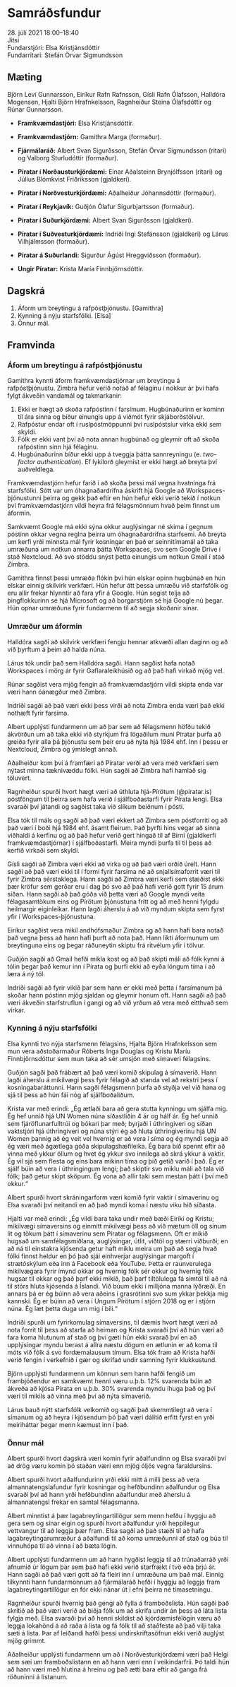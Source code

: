 # Samráðsfundur

28\. júlí 2021 18:00–18:40  
Jitsi  
Fundarstjóri: Elsa Kristjánsdóttir  
Fundarritari: Stefán Örvar Sigmundsson

## Mæting

Björn Leví Gunnarsson, Eiríkur Rafn Rafnsson, Gísli Rafn Ólafsson, Halldóra Mogensen, Hjalti Björn Hrafnkelsson, Ragnheiður Steina Ólafsdóttir og Rúnar Gunnarsson.

* **Framkvæmdastjóri:** Elsa Kristjánsdóttir.


* **Framkvæmdastjórn:** Gamithra Marga (formaður).
* **Fjármálaráð:** Albert Svan Sigurðsson, Stefán Örvar Sigmundsson (ritari) og Valborg Sturludóttir (formaður).


* **Píratar í Norðausturkjördæmi:** Einar Aðalsteinn Brynjólfsson (ritari) og Júlíus Blómkvist Friðriksson (gjaldkeri).
* **Píratar í Norðvesturkjördæmi:** Aðalheiður Jóhannsdóttir (formaður).
* **Píratar í Reykjavík:** Guðjón Ólafur Sigurbjartsson (formaður).
* **Píratar í Suðurkjördæmi:** Albert Svan Sigurðsson (gjaldkeri).
* **Píratar í Suðvesturkjördæmi:** Indriði Ingi Stefánsson (gjaldkeri) og Lárus Vilhjálmsson (formaður).


* **Píratar á Suðurlandi:** Sigurður Ágúst Hreggviðsson (formaður).


* **Ungir Píratar:** Krista María Finnbjörnsdóttir.

## Dagskrá

1. Áform um breytingu á rafpóstþjónustu. [Gamithra]
2. Kynning á nýju starfsfólki. [Elsa]
3. Önnur mál.

## Framvinda

### Áform um breytingu á rafpóstþjónustu

Gamithra kynnti áform framkvæmdastjórnar um breytingu á rafpóstþjónustu. Zimbra hefur verið notað af félaginu í nokkur ár því hafa fylgt ákveðin vandamál og takmarkanir:

1. Ekki er hægt að skoða rafpóstinn í farsímum. Hugbúnaðurinn er kominn til ára sinna og bíður einungis upp á viðmót fyrir skjáborðstölvur.
2. Rafpóstur endar oft í ruslpóstmöppunni því ruslpóstsíur virka ekki sem skyldi.
3. Fólk er ekki vant því að nota annan hugbúnað og gleymir oft að skoða rafpóstinn sinn hjá félaginu.
4. Hugbúnaðurinn bíður ekki upp á tveggja þátta sannreyningu (e. *two-factor authentication*). Ef lykilorð gleymist er ekki hægt að breyta því auðveldlega.

Framkvæmdastjórn hefur farið í að skoða þessi mál vegna hvatninga frá starfsfólki. Sótt var um óhagnaðardrifna áskrift hjá Google að Workspaces-þjónustunni þeirra og gekk það eftir en hún hefur ekki verið tekið í notkun því framkvæmdastjórn vildi heyra frá félagsmönnum hvað þeim finnst um áformin.

Samkvæmt Google má ekki sýna okkur auglýsingar né skima í gegnum póstinn okkar vegna reglna þeirra um óhagnaðardrifna starfsemi. Að breyta um kerfi yrði minnsta mál fyrir kosningar en það er seinnitímamál að taka umræðuna um notkun annarra þátta Workspaces, svo sem Google Drive í stað Nextcloud. Að svo stöddu snýst þetta einungis um notkun Gmail í stað Zimbra.

Gamithra finnst þessi umræða flókin því hún elskar opinn hugbúnað en hún elskar einnig skilvirk verkfæri. Hún hefur átt þessa umræðu við starfsfólk og eru allir frekar hlynntir að fara yfir á Google. Hún segist telja að þingflokkurinn sé hjá Microsoft og að borgarstjórn sé hjá Google nú þegar. Hún opnar umræðuna fyrir fundarmenn til að segja skoðanir sínar.

### Umræður um áformin

Halldóra sagði að skilvirk verkfæri fengju hennar atkvæði allan daginn og að við þyrftum á þeim að halda núna.

Lárus tók undir það sem Halldóra sagði. Hann sagðist hafa notað Workspaces í mörg ár fyrir Gaflaraleikhúsið og að það hafi virkað mjög vel.

Rúnar sagðist vera mjög fengin að framkvæmdastjórn vildi skipta enda var væri hann óánægður með Zimbra.

Indriði sagði að það væri ekki þess virði að nota Zimbra enda væri það ekki nothæft fyrir farsíma.

Albert upplýsti fundarmenn um að þar sem að félagsmenn höfðu tekið ákvörðun um að taka ekki við styrkjum frá lögaðilum muni Píratar þurfa að greiða fyrir alla þá þjónustu sem þeir eru að nýta hjá 1984 ehf. Inn í þessu er Nextcloud, Zimbra og ýmislegt annað.

Aðalheiður kom því á framfæri að Píratar verði að vera með verkfæri sem nýtast minna tæknivæddu fólki. Hún sagði að Zimbra hafi hamlað sig töluvert.

Ragnheiður spurði hvort hægt væri að úthluta hjá-Pírötum (@piratar.is) póstföngum til þeirra sem hafa verið í sjálfboðastarfi fyrir Pírata lengi. Elsa svaraði því játandi og sagðist taka við slíkum beiðnum í pósti.

Elsa tók til máls og sagði að það væri ekkert að Zimbra sem póstforriti og að það væri í boði hjá 1984 ehf. ásamt fleirum. Það þyrfti hins vegar að sinna viðhaldi á kerfinu og að það hefur verið gert hingað til af Birni (gjaldkerfi framkvæmdastjórnar) í sjálfboðastarfi. Meira myndi þurfa til til þess að kerfið virkaði sem skyldi.

Gísli sagði að Zimbra væri ekki að virka og að það væri orðið úrelt. Hann sagði að það væri ekki til í formi fyrir farsíma né að snjallsímaforrit væri til fyrir Zimbra sérstaklega. Hann sagði að Zimbra væri kerfi sem stæðist ekki þær kröfur sem gerðar eru í dag þó svo að það hafi verið gott fyrir 15 árum síðan. Hann sagði að það góða við þetta væri að Google myndi veita félagasamtökum eins og Pírötum þjónustuna frítt og að með henni fylgdu heilmargir eiginleikar. Hann lagði áherslu á að við myndum skipta sem fyrst yfir í Workspaces-þjónustuna.

Eiríkur sagðist vera mikil andhófsmaður Zimbra og að hann hafi bara notað það vegna þess að hann hafi þurft að nota það. Hann líkti áformunum um breytinguna eins og þegar ráðuneytin skiptu frá ritvélum yfir í tölvur.

Guðjón sagði að Gmail hefði mikla kost og að það skipti máli að fólk kynni á tólin þegar það kemur inn í Pírata og þurfi ekki að eyða löngum tíma í að læra á ný tól.

Indriði sagði að fyrir vikið þar sem hann er ekki með þetta í farsímanum þá skoðar hann póstinn mjög sjaldan og gleymir honum oft. Hann sagði að það væri ákveðin starfstruflun í gangi og að við yrðum að vera með eitthvað sem virkar.

### Kynning á nýju starfsfólki

Elsa kynnti tvo nýja starfsmenn félagsins, Hjalta Björn Hrafnkelsson sem mun vera aðstoðarmaður Róberts Inga Douglas og Kristu Maríu Finnbjörnsdóttur sem mun taka að sér umsjón með símaveri félagsins.

Guðjón sagði það frábært að það væri komið skipulag á símaverið. Hann lagði áherslu á mikilvægi þess fyrir félagið að standa vel að rekstri þess í kosningabaráttunni. Hann sagði félagsmenn þurfa að styðja vel við hana og sjá til þess að hún fái nóg af sjálfboðaliðum.

Krista var með erindi: „Ég ætlaði bara að gera stutta kynningu um sjálfa mig. Ég hef unnið hjá UN Women núna síðastliðin 4 ár og hálf ár. Ég hef unnið sem fjáröflunarfulltrúi og bókari þar með; byrjaði í úthringiveri og síðan vaktstjóri hjá úthringiveri og núna stýri ég að hluta úthringiverinu hjá UN Women þannig að ég veit vel hvernig er að vera í síma og ég myndi segja að ég væri með ágætlega góða skipulagshæfileika. Ég bara bíð spennt eftir að vinna með ykkur öllum og hvet ég ykkur svo innilega að skrá ykkur á vaktir. Ég vil sjá sem flesta og eins bara mikinn tíma og þið getið varið í það. Ég er sjálf búin að vera í úthringingum lengi; það skiptir svo miklu máli að tala við fólk; það getur skipt sköpum. Ég vona að allir taki sem mestan þátt í því með okkur.“

Albert spurði hvort skráningarform væri komið fyrir vaktir í símaverinu og Elsa svaraði því neitandi en að það myndi koma í næstu viku hið síðasta.

Hjalti var með erindi: „Ég vildi bara taka undir með bæði Eiríki og Kristu; mikilvægi símaversins og einmitt mikilvægi þess að við mætum öll og sínum lit og tökum þátt í símaverinu sem Píratar og félagsmenn. Oft er mikið hugsað um samfélagsmiðlana, auglýsingar, útlit, viðtöl og stærri viðburði; en að ná til einstakra kjósenda getur haft miklu meira um það að segja hvað fólki finnst heldur en þó það sjái einhverjar auglýsingar margoft í strætóskýlum eða inn á Facebook eða YouTube. Þetta er raunverulega mikilvægara fyrir ímynd okkar og hvernig fólk sér okkur og hvernig fólk hugsar til okkar og það þarf ekki mikið, það þarf tiltölulega fá símtöl til að ná til stórs hluta kjósenda á Íslandi. Við búum ekki í milljóna manna lýðræði. En annars þá er ég búinn að vera aðeins í grasrótinni svo sum ykkar þekkja mig kannski. Ég er búinn að vera í Ungum Pírötum í stjórn 2018 og er í stjórn núna. Ég læt þetta duga um mig í bili.“

Indriði spurði um fyrirkomulag símaversins, til dæmis hvort hægt væri að nota forrit til þess að starfa að heiman og Krista svaraði því að hún væri að fara koma hlutunum af stað og því gæti hún ekki svarað því en að upplýsingar myndu berast á allra næstu dögum en ætlunin er að koma til móts við fólk á svo fordæmalausum tímum. Elsa tók fram að Krista hafði verið fengin í verkefnið í gær og skrifað undir samning fyrir klukkustund.

Björn upplýsti fundarmenn um könnun sem hann hafði fengið um frambjóðendur en samkvæmt henni væru u.þ.b. 12% svarenda búin að ákveða að kjósa Pírata en u.þ.b. 30% svarenda myndu íhuga það og því væri til mikils að vinna með því að nýta símaverið.

Lárus bauð nýtt starfsfólk velkomið og sagði það skemmtilegt að vera í símanum og að heyra í kjósendum þó það væri dálítið erfitt fyrst en yrði meiriháttar þegar menn kæmust inn í það.

### Önnur mál

Albert spurði hvort dagskrá væri komin fyrir aðalfundinn og Elsa svaraði því að drög væru komin þó staðan væri enn mjög óljós vegna faraldursins.

Albert spurði hvort aðalfundurinn yrði ekki mitt á milli þess að vera almannatengslafundur fyrir kosningar og hefðbundinn aðalfundur og Elsa svaraði því að hann yrði hefðbundinn aðalfundur með áherslu á almannatengsl frekar en samtal félagsmanna.

Albert minntist á þær lagabreytingartillögur sem menn hefðu í hyggju að gera sem og sínar eigin og spurði hvort aðalfundur yrði heppilegur vettvangur til að leggja þær fram. Elsa sagði að það stæði til að hafa lagabreytingarumræður á aðalfundi til að koma umræðunni af stað og búa til vinnuhópa til að vinna í að bæta lögin.

Albert upplýsti fundarmenn um að hann hygðist leggja til að trúnaðarráð yrði afnumið úr lögum þar sem það hafi ekki verið starfrækt í tvö eða þrjú ár. Hann sagði að það væri gott að fá fleiri inn í umræðuna um það mál. Einnig tilkynnti hann fundarmönnum að fjármálaráð hefði í hyggju að leggja fram lagabreytingartillögur en fór ekki nánar út í efni þeirra né tímasetningu.

Ragnheiður spurði hvernig það gengi að fylla á framboðslista. Hún sagði það skrítið að það væri verið að biðja fólk um að skrifa undir án þess að láta lista fylgja með. Elsa svaraði því að henni skildist að kjördæmisfélögin væru að leggja lokahönd á að raða á lista og fá fólk til að staðfesta að það vilji taka sæti á lista. Þar af leiðandi hafði þessi undirskriftasöfnun ekki verið auglýst mjög grimmt.

Aðalheiður upplýsti fundarmenn um að í Norðvesturkjördæmi væri það Helgi sem sæi um framboðslistann en að hann væri enn í veikindarfríi. Þó taldi hún að hann væri með hlutina á hreinu og það ætti bara eftir að ganga frá röðuninni á listanum.